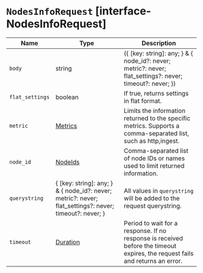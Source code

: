 # `NodesInfoRequest` [interface-NodesInfoRequest]

| Name | Type | Description |
| - | - | - |
| `body` | string | ({ [key: string]: any; } & { node_id?: never; metric?: never; flat_settings?: never; timeout?: never; }) | All values in `body` will be added to the request body. |
| `flat_settings` | boolean | If true, returns settings in flat format. |
| `metric` | [Metrics](./Metrics.md) | Limits the information returned to the specific metrics. Supports a comma-separated list, such as http,ingest. |
| `node_id` | [NodeIds](./NodeIds.md) | Comma-separated list of node IDs or names used to limit returned information. |
| `querystring` | { [key: string]: any; } & { node_id?: never; metric?: never; flat_settings?: never; timeout?: never; } | All values in `querystring` will be added to the request querystring. |
| `timeout` | [Duration](./Duration.md) | Period to wait for a response. If no response is received before the timeout expires, the request fails and returns an error. |
